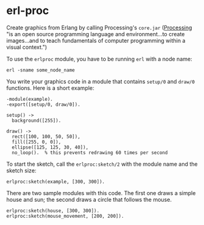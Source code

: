 erl-proc
========

Create graphics from Erlang by calling Processing's `core.jar`
([Processing](http://processing.org/) "is an open source programming language and environment...to create images...and to teach fundamentals of computer programming within a visual context.")

To use the `erlproc` module, you have to be running `erl` with a node name:

    erl -sname some_node_name

You write your graphics code in a module that contains `setup/0` and
`draw/0` functions. Here is a short example:

    -module(example).
    -export([setup/0, draw/0]).
    
    setup() ->
      background([255]).
    
    draw() ->
      rect([100, 100, 50, 50]),
      fill([255, 0, 0]),
      ellipse([125, 125, 30, 40]),
      no_loop().  % this prevents redrawing 60 times per second

To start the sketch, call the `erlproc:sketch/2` with the module name
and the sketch size:

    erlproc:sketch(example, [300, 300]).

There are two sample modules with this code. The first one draws a
simple house and sun; the second draws a circle that follows the mouse.

    erlproc:sketch(house, [300, 300]).
    erlproc:sketch(mouse_movement, [200, 200]).
